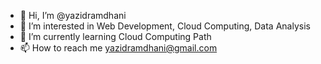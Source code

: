 - 👋 Hi, I’m @yazidramdhani
- 👀 I’m interested in Web Development, Cloud Computing, Data Analysis
- 🌱 I’m currently learning Cloud Computing Path
- 📫 How to reach me yazidramdhani@gmail.com

<!---
yazidramdhani/yazidramdhani is a ✨ special ✨ repository because its `README.md` (this file) appears on your GitHub profile.
You can click the Preview link to take a look at your changes.
--->
